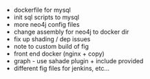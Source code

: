 - dockerfile for mysql
- init sql scripts to mysql
- more neo4j config files
- change assembly for neo4j to docker dir
- fix up shading / dep issues 
- note to custom build of fig
- front end docker (nginx + copy)
- graph - use sahade plugin + include provided
- different fig files for jenkins, etc...
